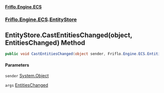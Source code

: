 #### [Friflo.Engine.ECS](index.md 'index')
### [Friflo.Engine.ECS](Friflo.Engine.ECS.md 'Friflo.Engine.ECS').[EntityStore](EntityStore.md 'Friflo.Engine.ECS.EntityStore')

## EntityStore.CastEntitiesChanged(object, EntitiesChanged) Method

```csharp
public void CastEntitiesChanged(object sender, Friflo.Engine.ECS.EntitiesChanged args);
```
#### Parameters

<a name='Friflo.Engine.ECS.EntityStore.CastEntitiesChanged(object,Friflo.Engine.ECS.EntitiesChanged).sender'></a>

`sender` [System.Object](https://docs.microsoft.com/en-us/dotnet/api/System.Object 'System.Object')

<a name='Friflo.Engine.ECS.EntityStore.CastEntitiesChanged(object,Friflo.Engine.ECS.EntitiesChanged).args'></a>

`args` [EntitiesChanged](EntitiesChanged.md 'Friflo.Engine.ECS.EntitiesChanged')